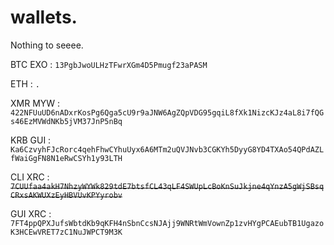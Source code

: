 # wallets.
Nothing to seeee.

BTC EXO : ```13PgbJwoULHzTFwrXGm4D5Pmugf23aPASM```

ETH : ```.```

XMR MYW : ```422NFUuUD6nADxrKosPg6Qga5cU9r9aJNW6AgZQpVDG95gqiL8fXk1NizcKJz4aL8i7fQGs46EzMVWdNKb5jVM37JnP5nBq```

KRB GUI : ```Ka6CzvyhFJcRorc4qehFhwCYhuUyx6A6MTm2uQVJNvb3CGKYh5DyyG8YD4TXAo54QPdAZLfWaiGgFN8N1eRwCSYh1y93LTH```

CLI XRC : ~~```7CUUfaa4akH7NhzyWYWk829tdE7btsfCL43qLF4SWUpLcBoKnSuJkjne4qYnzA5gWjSBsqCRxsAKWUXzEyHBVUvKPYyrobv```~~

GUI XRC : ```7FT4ppQPXJufsWbtdKb9qKFH4nSbnCcsNJAjj9WNRtWmVownZp1zvHYgPCAEubTB1UgazoK3HCEwVRET7zC1NuJWPCT9M3K```
